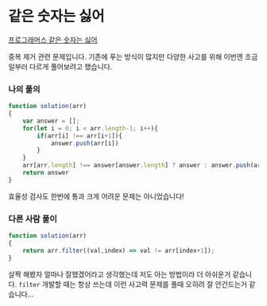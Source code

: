 # 같은 숫자는 싫어  
[프로그래머스 같은 숫자는 싫어](https://school.programmers.co.kr/learn/courses/30/lessons/12906)  

중복 제거 관련 문제입니다. 기존에 푸는 방식이 많지만 다양한 사고를 위해 이번엔 조금 일부러 다르게 풀어보려고 했습니다.  

### 나의 풀의
```js
function solution(arr)
{	
    var answer = [];
    for(let i = 0; i < arr.length-1; i++){
        if(arr[i] !== arr[i+1]){
            answer.push(arr[i])
        }
    }
    arr[arr.length] !== answer[answer.length] ? answer : answer.push(arr[arr.length-1])
    return answer
}
```  

효율성 검사도 한번에 통과 크게 어려운 문제는 아니었습니다!  

### 다른 사람 풀이  
```js
function solution(arr)
{
    return arr.filter((val,index) => val != arr[index+1]);
}
```  
살짝 해봤자 얼마나 잘했겠어라고 생각했는데 저도 아는 방법이라 더 아쉬운거 같습니다. `filter` 개발할 때는 항상 쓰는데 이런 사고력 문제를 풀때 오히려 잘 안건드는거 같습니다...